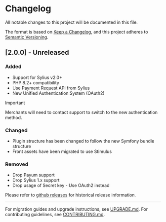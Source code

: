 # Changelog

All notable changes to this project will be documented in this file.

The format is based on [Keep a Changelog](https://keepachangelog.com/en/1.0.0/),
and this project adheres to [Semantic Versioning](https://semver.org/spec/v2.0.0.html).

## [2.0.0] - Unreleased

### Added
- Support for Sylius v2.0+
- PHP 8.2+ compatibility
- Use Payment Request API from Sylius
- New Unified Authentication System (OAuth2)

> [!IMPORTANT]
> Merchants will need to contact support to switch to the new authentication method.

### Changed
- Plugin structure has been changed to follow the new Symfony bundle structure
- Front assets have been migrated to use Stimulus

### Removed
- Drop Payum support
- Drop Sylius 1.x support
- Drop usage of Secret key - Use OAuth2 instead

Please refer to [github releases](https://github.com/payplug/SyliusPayPlugPlugin/releases) for historical release information.

---

For migration guides and upgrade instructions, see [UPGRADE.md](UPGRADE.md).
For contributing guidelines, see [CONTRIBUTING.md](CONTRIBUTING.md).
